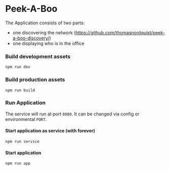 # Peek-A-Boo

The Application consists of two parts:
 - one discovering the network (https://github.com/thomasnordquist/peek-a-boo-discovery/)
 - one displaying who is in the office

### Build development assets
`npm run dev`

### Build production assets
`npm run build`

### Run Application 
The service will run at port `8080`.
It can be changed via config or environmental `PORT`.

#### Start application as service (with forever)
`npm run service`

#### Start application
`npm run app`
